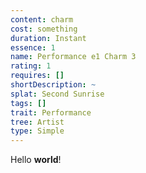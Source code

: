 ```yaml
---
content: charm
cost: something
duration: Instant
essence: 1
name: Performance e1 Charm 3
rating: 1
requires: []
shortDescription: ~
splat: Second Sunrise
tags: []
trait: Performance
tree: Artist
type: Simple
---
```


Hello **world**!
